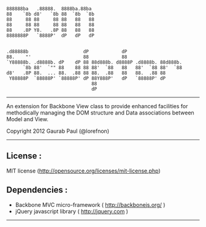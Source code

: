     888888ba   .88888.  8888ba.88ba  
    88    `8b d8'   `8b 88  `8b  `8b 
    88     88 88     88 88   88   88 
    88     88 88     88 88   88   88 
    88    .8P Y8.   .8P 88   88   88 
    8888888P   `8888P'  dP   dP   dP 
                                     
                                     
    .d88888b                    dP            dP                     
    88.    "'                   88            88                     
    `Y88888b. .d8888b. dP    dP 88 88d888b. d8888P .d8888b. 88d888b. 
          `8b 88'  `"" 88    88 88 88'  `88   88   88'  `88 88'  `88 
    d8'   .8P 88.  ... 88.  .88 88 88.  .88   88   88.  .88 88       
     Y88888P  `88888P' `88888P' dP 88Y888P'   dP   `88888P' dP       
                                   88                                
                                   dP                                

--------------------------------------------------------------------------------

An extension for Backbone View class to provide enhanced facilities for 
methodically managing the DOM structure and Data associations between 
Model and View.

Copyright 2012 Gaurab Paul (@lorefnon)

--------------------------------------------------------------------------------

License : 
---------

MIT license (http://opensource.org/licenses/mit-license.php) 

Dependencies : 
--------------

 - Backbone MVC micro-framework ( http://backbonejs.org/ )
 - jQuery javascript library ( http://jquery.com )

--------------------------------------------------------------------------------

